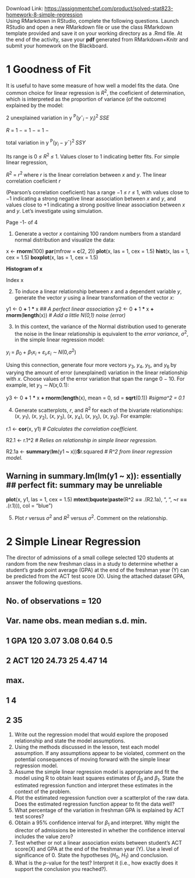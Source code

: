 Download Link: https://assignmentchef.com/product/solved-stat823-homework-8-simple-regression
<br>
Using RMarkdown in RStudio, complete the following questions. Launch RStudio and open a new RMarkdown file or use the class RMarkdown template provided and save it on your working directory as a .Rmd file. At the end of the activity, save your <strong>pdf </strong>generated from RMarkdown+Knitr and submit your homework on the Blackboard.

<h1>1              Goodness of Fit</h1>

It is useful to have some measure of how well a model fits the data. One common choice for linear regression is <em>R</em><sup>2</sup>, the coeficient of determination, which is interpreted as the proportion of variance (of the outcome) explained by the model:

2                   unexplained variation in y                <sup>P</sup>(<em>y</em>ˆ<em><sub>i </sub>− y<sub>i</sub></em>)<sup>2                     </sup><em>SSE</em>

<em>R </em>= 1 <em>−     </em> = 1 <em>−    </em> = 1 <em>−</em>

total variation in y                       <sup>P</sup>(<em>y<sub>i </sub>− y</em>¯)<sup>2                     </sup><em>SSY</em>

Its range is 0 <em>≤ R</em><sup>2 </sup><em>≤ </em>1. Values closer to 1 indicating better fits. For simple linear regression,

<em>R</em><sup>2 </sup>= <em>r</em><sup>2 </sup>where <em>r </em>is the linear correlation between <em>x </em>and <em>y</em>. The linear correlation coeficient <em>r</em>

(Pearson’s correlation coeficient) has a range <em>−</em>1 <em>≤ r ≤ </em>1, with values close to <em>−</em>1 indicating a strong negative linear association between <em>x </em>and <em>y</em>, and values close to +1 indicating a strong positive linear association between <em>x </em>and <em>y</em>. Let’s investigate using simulation.

Page -1- of 4

<ol>

 <li>Generate a vector <em>x </em>containing 100 random numbers from a standard normal distribution and visualize the data:</li>

</ol>

x &lt;- <strong>rnorm</strong>(100) <strong>par</strong>(mfrow = <strong>c</strong>(2, 2)) <strong>plot</strong>(x, las = 1, cex = 1.5) <strong>hist</strong>(x, las = 1, cex = 1.5) <strong>boxplot</strong>(x, las = 1, cex = 1.5)

<strong>Histogram of x</strong>

Index                                                                                        x

<ol start="2">

 <li>To induce a linear relationship between <em>x </em>and a dependent variable <em>y</em>, generate the vector <em>y </em>using a linear transformation of the vector <em>x</em>:</li>

</ol>

y1 &lt;- 0 <strong>+ </strong>1 <strong>* </strong>x <em>## A perfect linear association </em>y2 &lt;- 0 <strong>+ </strong>1 <strong>* </strong>x <strong>+ </strong><strong>rnorm</strong>(<strong>length</strong>(x)) <em># Add a little N(0,1) noise (error)</em>

<ol start="3">

 <li>In this context, the variance of the Normal distribution used to generate the noise in the linear relationship is equivalent to the <em>error variance</em>, <em>σ</em><sup>2</sup>, in the simple linear regression model:</li>

</ol>

<em>y<sub>i </sub></em>= <em>β</em><sub>0 </sub>+ <em>β</em><sub>1</sub><em>x<sub>i </sub></em>+ <em>ε<sub>i</sub>,ε<sub>i </sub>∼ N</em>(0<em>,σ</em><sup>2</sup>)

Using this connection, generate four more vectors <em>y</em><sub>3</sub>, <em>y</em><sub>4</sub>, <em>y</em><sub>5</sub>, and <em>y</em><sub>6 </sub>by varying the amount of error (unexplained) variation in the linear relationship with <em>x</em>. Choose values of the error variation that span the range 0 <em>− </em>10. For example, let <em>y</em><sub>3 </sub><em>∼ N</em>(<em>x,</em>0<em>.</em>1):

y3 &lt;- 0 <strong>+ </strong>1 <strong>* </strong>x <strong>+ </strong><strong>rnorm</strong>(<strong>length</strong>(x), mean = 0, sd = <strong>sqrt</strong>(0.1)) <em>#sigma^2 = 0.1</em>

<ol start="4">

 <li>Generate scatterplots, <em>r</em>, and <em>R</em><sup>2 </sup>for each of the bivariate relationships: (<em>x</em>, <em>y</em><sub>1</sub>), (<em>x</em>, <em>y</em><sub>2</sub>), (<em>x</em>, <em>y</em><sub>3</sub>), (<em>x</em>, <em>y</em><sub>4</sub>), (<em>x</em>, <em>y</em><sub>5</sub>), (<em>x</em>, <em>y</em><sub>6</sub>). For example:</li>

</ol>

r.1 &lt;- <strong>cor</strong>(x, y1) <em># Calculates the correlation coefficient.</em>

R2.1 &lt;- r.1<strong>^</strong>2 <em># Relies on relationship in simple linear regression.</em>

R2.1a &lt;- <strong>summary</strong>(<strong>lm</strong>(y1 <strong>~ </strong>x))<strong>$</strong>r.squared <em># R^2 from linear regression model.</em>

## Warning in summary.lm(lm(y1 ~ x)): essentially ## perfect fit: summary may be unreliable

<strong>plot</strong>(x, y1, las = 1, cex = 1.5) <strong>mtext</strong>(<strong>bquote</strong>(<strong>paste</strong>(R<strong>^</strong>2 <strong>== </strong>.(R2.1a), “, “, <strong>~</strong>r <strong>== </strong>.(r.1))), col = “blue”)

<ol start="5">

 <li>Plot <em>r </em>versus <em>σ</em><sup>2 </sup>and <em>R</em><sup>2 </sup>versus <em>σ</em><sup>2</sup>. Comment on the relationship.</li>

</ol>

<h1>2              Simple Linear Regression</h1>

The director of admissions of a small college selected 120 students at random from the new freshman class in a study to determine whether a student’s grade point average (GPA) at the end of the freshman year (Y) can be predicted from the ACT test score (X). Using the attached dataset GPA, answer the following questions.

##

## No. of observations = 120

##

##         Var. name obs. mean            median s.d.          min.

## 1 GPA                   120 3.07         3.08         0.64        0.5

## 2 ACT                     120 24.73 25                 4.47       14

##       max.

## 1 4

## 2 35

<ol>

 <li>Write out the regression model that would explore the proposed relationship and state the model assumptions.</li>

 <li>Using the methods discussed in the lesson, test each model assumption. If any assumptions appear to be violated, comment on the potential consequences of moving forward with the simple linear regression model.</li>

 <li>Assume the simple linear regression model is appropriate and fit the model using R to obtain least squares estimates of <em>β</em><sub>0 </sub>and <em>β</em><sub>1</sub>. State the estimated regression function and interpret these estimates in the context of the problem.</li>

 <li>Plot the estimated regression function over a scatterplot of the raw data. Does the estimated regression function appear to fit the data well?</li>

 <li>What percentage of the variation in freshman GPA is explained by ACT test scores?</li>

 <li>Obtain a 95% confidence interval for <em>β</em><sub>1 </sub>and interpret. Why might the director of admissions be interested in whether the confidence interval includes the value zero?</li>

 <li>Test whether or not a linear association exists between student’s ACT score(X) and GPA at the end of the freshman year (Y). Use a level of significance of 0<em>.</em> State the hypotheses (<em>H</em><sub>0</sub>, <em>H</em><sub>1</sub>) and conclusion.</li>

 <li>What is the <em>p</em>-value for the test? Interpret it (i.e., how exactly does it support the conclusion you reached?).</li>

</ol>